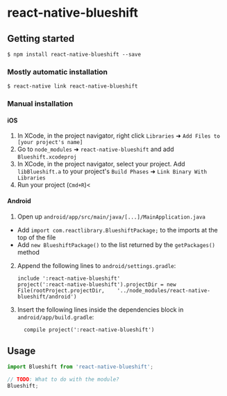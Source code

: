 # react-native-blueshift

## Getting started

`$ npm install react-native-blueshift --save`

### Mostly automatic installation

`$ react-native link react-native-blueshift`

### Manual installation


#### iOS

1. In XCode, in the project navigator, right click `Libraries` ➜ `Add Files to [your project's name]`
2. Go to `node_modules` ➜ `react-native-blueshift` and add `Blueshift.xcodeproj`
3. In XCode, in the project navigator, select your project. Add `libBlueshift.a` to your project's `Build Phases` ➜ `Link Binary With Libraries`
4. Run your project (`Cmd+R`)<

#### Android

1. Open up `android/app/src/main/java/[...]/MainApplication.java`
  - Add `import com.reactlibrary.BlueshiftPackage;` to the imports at the top of the file
  - Add `new BlueshiftPackage()` to the list returned by the `getPackages()` method
2. Append the following lines to `android/settings.gradle`:
  	```
  	include ':react-native-blueshift'
  	project(':react-native-blueshift').projectDir = new File(rootProject.projectDir, 	'../node_modules/react-native-blueshift/android')
  	```
3. Insert the following lines inside the dependencies block in `android/app/build.gradle`:
  	```
      compile project(':react-native-blueshift')
  	```


## Usage
```javascript
import Blueshift from 'react-native-blueshift';

// TODO: What to do with the module?
Blueshift;
```
